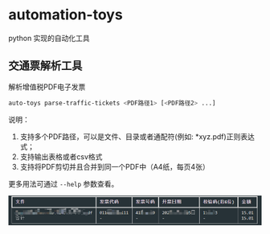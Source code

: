 # automation-toys

python 实现的自动化工具

## 交通票解析工具

解析增值税PDF电子发票

```bash
auto-toys parse-traffic-tickets <PDF路径1> [<PDF路径2> ...]
```

说明：

1. 支持多个PDF路径，可以是文件、目录或者通配符(例如: *xyz.pdf)正则表达式；
2. 支持输出表格或者csv格式
3. 支持将PDF剪切并且合并到同一个PDF中（A4纸，每页4张）

更多用法可通过 `--help` 参数查看。

![img](./doc/parse-traffic-tickets.png)